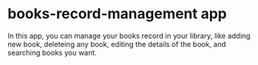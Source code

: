 # books-record-management app

In this app, you can manage your books record in your library, like adding new book, deleteing any book, editing the details of the book, and searching books you want.
